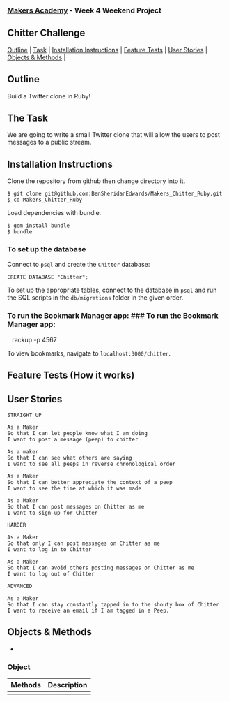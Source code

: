 
### [Makers Academy](http://www.makersacademy.com) - Week 4 Weekend Project

Chitter Challenge 
-

[Outline](#Outline) | [Task](#Task) | [Installation Instructions](#Installation) | [Feature Tests](#Feature_Tests) | [User Stories](#Story) | [Objects & Methods](#Methods) |


## <a name="Outline">Outline</a>
 
Build a Twitter clone in Ruby! 

## <a name="Task">The Task</a>

We are going to write a small Twitter clone that will allow the users to post messages to a public stream.

## <a name="Installation">Installation Instructions</a>

Clone the repository from github then change directory into it.

```
$ git clone git@github.com:BenSheridanEdwards/Makers_Chitter_Ruby.git
$ cd Makers_Chitter_Ruby
```
Load dependencies with bundle.
```
$ gem install bundle
$ bundle
```

### To set up the database

Connect to `psql` and create the `Chitter` database:

```
CREATE DATABASE "Chitter";
```

To set up the appropriate tables, connect to the database in `psql` and run the SQL scripts in the `db/migrations` folder in the given order.

### To run the Bookmark Manager app:	### To run the Bookmark Manager app:

```	```
rackup -p 4567
```	```


To view bookmarks, navigate to `localhost:3000/chitter`.


## <a name="Feature_Tests">Feature Tests (How it works)</a>


## <a name="Story">User Stories</a>

```
STRAIGHT UP

As a Maker
So that I can let people know what I am doing  
I want to post a message (peep) to chitter

As a maker
So that I can see what others are saying  
I want to see all peeps in reverse chronological order

As a Maker
So that I can better appreciate the context of a peep
I want to see the time at which it was made

As a Maker
So that I can post messages on Chitter as me
I want to sign up for Chitter

HARDER

As a Maker
So that only I can post messages on Chitter as me
I want to log in to Chitter

As a Maker
So that I can avoid others posting messages on Chitter as me
I want to log out of Chitter

ADVANCED

As a Maker
So that I can stay constantly tapped in to the shouty box of Chitter
I want to receive an email if I am tagged in a Peep.
```


## <a name="Methods">Objects & Methods</a>
-


### Object


| Methods        | Description                                            |
|----------------|--------------------------------------------------------|
| | |
  